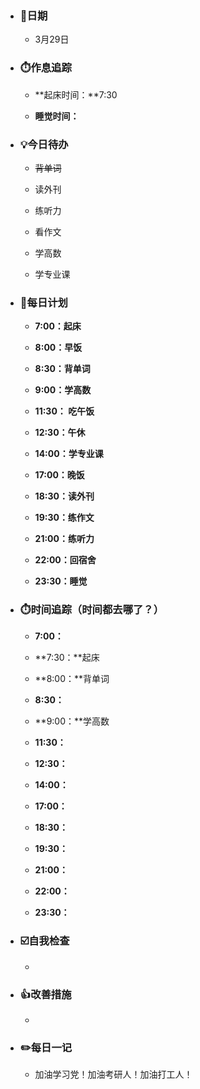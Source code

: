 - ### 📆日期

  - 3月29日

- ### ⏱️作息追踪

  - **起床时间：**7:30

  - **睡觉时间：**

- ### 💡今日待办

  - ~~背单词~~

  - 读外刊

  - 练听力

  - 看作文

  - 学高数

  - 学专业课

- ### 📝每日计划

  - **7:00：起床**

  - **8:00：早饭**

  - **8:30：背单词**

  - **9:00：学高数**

  - **11:30： 吃午饭**

  - **12:30：午休**

  - **14:00：学专业课**

  - **17:00：晚饭**

  - **18:30：读外刊**

  - **19:30：练作文**

  - **21:00：练听力**

  - **22:00：回宿舍**

  - **23:30：睡觉**

- ### ⏱️时间追踪（时间都去哪了？）

  - **7:00：**
  - **7:30：**起床

  - **8:00：**背单词

  - **8:30：**

  - **9:00：**学高数

  - **11:30：** 

  - **12:30：**

  - **14:00：**

  - **17:00：**

  - **18:30：**

  - **19:30：**

  - **21:00：**

  - **22:00：**

  - **23:30：**

- ### ☑️自我检查

  - 

- ### 👍改善措施

  - 

- ### ✏️每日一记

  - 加油学习党！加油考研人！加油打工人！
